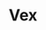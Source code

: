 ---
enabled: true
title: "Vex"
description: "Product Landing Page Theme"
image_webp: images/templates/vex.webp
image: images/templates/vex.jpg
link: "https://vex.tristangoetz.me"

---